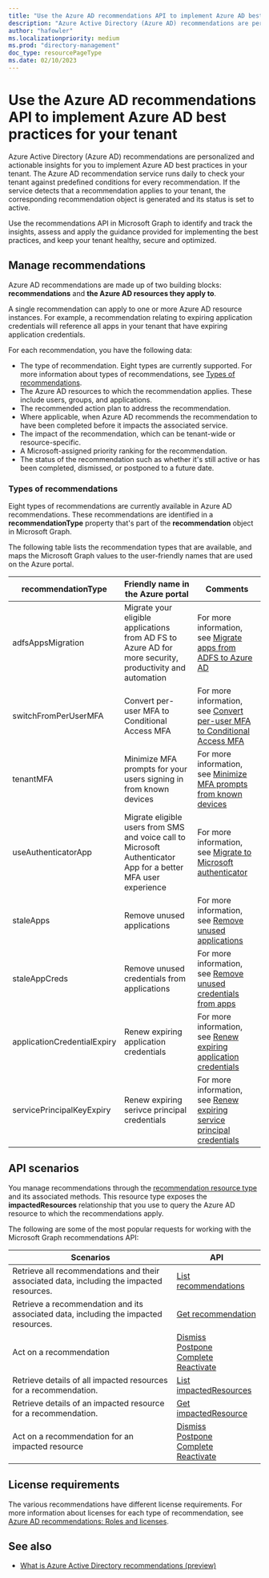 ```yaml
---
title: "Use the Azure AD recommendations API to implement Azure AD best practices for your tenant"
description: "Azure Active Directory (Azure AD) recommendations are personalized and actionable insights for you to implement Azure AD best practices in your tenant."
author: "hafowler"
ms.localizationpriority: medium
ms.prod: "directory-management"
doc_type: resourcePageType
ms.date: 02/10/2023
---
```


# Use the Azure AD recommendations API to implement Azure AD best practices for your tenant

Azure Active Directory (Azure AD) recommendations are personalized and actionable insights for you to implement Azure AD best practices in your tenant. The Azure AD recommendation service runs daily to check your tenant against predefined conditions for every recommendation. If the service detects that a recommendation applies to your tenant, the corresponding recommendation object is generated and its status is set to active.

Use the recommendations API in Microsoft Graph to identify and track the insights, assess and apply the guidance provided for implementing the best practices, and keep your tenant healthy, secure and optimized.

## Manage recommendations

Azure AD recommendations are made up of two building blocks: **recommendations** and **the Azure AD resources they apply to**.

A single recommendation can apply to one or more Azure AD resource instances. For example, a recommendation relating to expiring application credentials will reference all apps in your tenant that have expiring application credentials.

For each recommendation, you have the following data:

- The type of recommendation. Eight types are currently supported. For more information about types of recommendations, see [Types of recommendations](#types-of-recommendations).
- The Azure AD resources to which the recommendation applies. These include users, groups, and applications.
- The recommended action plan to address the recommendation.
- Where applicable, when Azure AD recommends the recommendation to have been completed before it impacts the associated service.
- The impact of the recommendation, which can be tenant-wide or resource-specific.
- A Microsoft-assigned priority ranking for the recommendation.
- The status of the recommendation such as whether it's still active or has been completed, dismissed, or postponed to a future date.

### Types of recommendations

Eight types of recommendations are currently available in Azure AD recommendations. These recommendations are identified in a **recommendationType** property that's part of the **recommendation** object in Microsoft Graph.

The following table lists the recommendation types that are available, and maps the Microsoft Graph values to the user-friendly names that are used on the Azure portal.

| recommendationType          | Friendly name in the Azure portal                                                                              | Comments                                                                                                                                                                        |
|-----------------------------|----------------------------------------------------------------------------------------------------------------|---------------------------------------------------------------------------------------------------------------------------------------------------------------------------------|
| adfsAppsMigration           | Migrate your eligible applications from AD FS to Azure AD for more security, productivity and automation       | For more information, see [Migrate apps from ADFS to Azure AD](/azure/active-directory/reports-monitoring/recommendation-migrate-apps-from-adfs-to-azure-ad)                    |
| switchFromPerUserMFA        | Convert per-user MFA to Conditional Access MFA                                                                 | For more information, see [Convert per-user MFA to Conditional Access MFA](/azure/active-directory/reports-monitoring/recommendation-turn-off-per-user-mfa)                     |
| tenantMFA                   | Minimize MFA prompts for your users signing in from known devices                                              | For more information, see [Minimize MFA prompts from known devices](/azure/active-directory/reports-monitoring/recommendation-mfa-from-known-devices)                           |
| useAuthenticatorApp         | Migrate eligible users from SMS and voice call to Microsoft Authenticator App for a better MFA user experience | For more information, see [Migrate to Microsoft authenticator](/azure/active-directory/reports-monitoring/recommendation-migrate-to-authenticator)                              |
| staleApps                   | Remove unused applications                                                                                     | For more information, see [Remove unused applications](/azure/active-directory/reports-monitoring/recommendation-remove-unused-apps)                                            |
| staleAppCreds               | Remove unused credentials from applications                                                                    | For more information, see [Remove unused credentials from apps](/azure/active-directory/reports-monitoring/recommendation-remove-unused-credential-from-apps)                   |
| applicationCredentialExpiry | Renew expiring application credentials                                                                         | For more information, see [Renew expiring application credentials](/azure/active-directory/reports-monitoring/recommendation-remove-unused-credential-from-apps)                |
| servicePrincipalKeyExpiry   | Renew expiring serivce principal credentials                                                                   | For more information, see [Renew expiring service principal credentials](/azure/active-directory/reports-monitoring/recommendation-renew-expiring-service-principal-credential) |

## API scenarios

You manage recommendations through the [recommendation resource type](recommendation.md) and its associated methods. This resource type exposes the **impactedResources** relationship that you use to query the Azure AD resource to which the recommendations apply.

The following are some of the most popular requests for working with the Microsoft Graph recommendations API:

| Scenarios | API |
|---|---|
| Retrieve all recommendations and their associated data, including the impacted resources. | [List recommendations](../api/directory-list-recommendation.md) |
| Retrieve a recommendation and its associated data, including the impacted resources. | [Get recommendation](../api/recommendation-get.md) |
| Act on a recommendation | [Dismiss](../api/recommendation-dismiss.md) <br/> [Postpone](../api/recommendation-postpone.md)  <br/> [Complete](../api/recommendation-complete.md)  <br/> [Reactivate](../api/recommendation-reactivate.md) |
| Retrieve details of all impacted resources for a recommendation. | [List impactedResources](../api/recommendation-list-impactedresources.md) |
| Retrieve details of an impacted resource for a recommendation. | [Get impactedResource](../api/impactedresource-get.md) |
| Act on a recommendation for an impacted resource | [Dismiss](../api/impactedresource-dismiss.md)  <br/> [Postpone](../api/impactedresource-postpone.md)  <br/> [Complete](../api/impactedresource-complete.md)  <br/> [Reactivate](../api/impactedresource-reactivate.md) |

## License requirements

The various recommendations have different license requirements. For more information about licenses for each type of recommendation, see [Azure AD recommendations: Roles and licenses](/azure/active-directory/reports-monitoring/overview-recommendations#roles-and-licenses).

## See also

- [What is Azure Active Directory recommendations (preview)]( /azure/active-directory/reports-monitoring/overview-recommendations)
